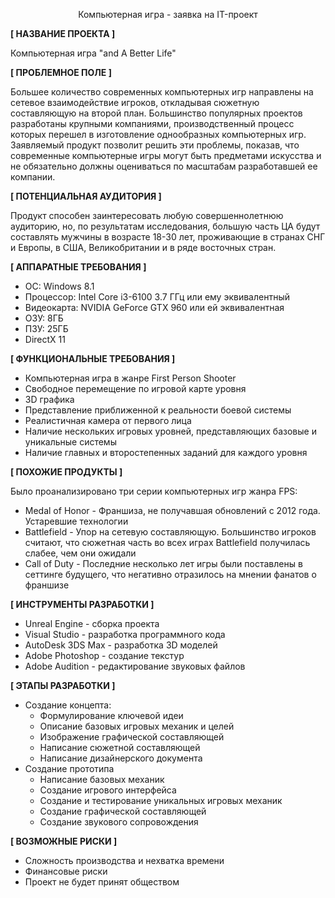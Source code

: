 <p align="center">Компьютерная игра - заявка на IT-проект</p>

**\[ НАЗВАНИЕ ПРОЕКТА ]**

Компьютерная игра "and A Better Life"


**\[ ПРОБЛЕМНОЕ ПОЛЕ ]**

Большее количество современных компьютерных игр направлены на сетевое взаимодействие игроков, откладывая сюжетную составляющую на второй план. Большинство популярных проектов разработаны крупными компаниями, производственный процесс которых перешел в изготовление однообразных компьютерных игр. Заявляемый продукт позволит решить эти проблемы, показав, что современные компьютерные игры могут быть предметами искусства и не обязательно должны оцениваться по масштабам разработавшей ее компании.


**\[ ПОТЕНЦИАЛЬНАЯ АУДИТОРИЯ ]**

Продукт способен заинтересовать любую совершеннолетнюю аудиторию, но, по результатам исследования, большую часть ЦА будут составлять мужчины в возрасте 18-30 лет, проживающие в странах СНГ и Европы, в США, Великобритании и в ряде восточных стран.


**\[ АППАРАТНЫЕ ТРЕБОВАНИЯ ]**

* ОС: Windows 8.1
* Процессор: Intel Core i3-6100 3.7 ГГц или ему эквивалентный
* Видеокарта: NVIDIA GeForce GTX 960 или ей эквивалентная
* ОЗУ: 8ГБ
* ПЗУ: 25ГБ
* DirectX 11


**\[ ФУНКЦИОНАЛЬНЫЕ ТРЕБОВАНИЯ ]**

* Компьютерная игра в жанре First Person Shooter
* Свободное перемещение по игровой карте уровня
* 3D графика
* Представление приближенной к реальности боевой системы
* Реалистичная камера от первого лица
* Наличие нескольких игровых уровней, представляющих базовые и уникальные системы
* Наличие главных и второстепенных заданий для каждого уровня


**\[ ПОХОЖИЕ ПРОДУКТЫ ]**

Было проанализировано три серии компьютерных игр жанра FPS:
* Medal of Honor - Франшиза, не получавшая обновлений с 2012 года. Устаревшие технологии
* Battlefield - Упор на сетевую составляющую. Большинство игроков считают, что сюжетная часть во всех играх Battlefield получилась слабее, чем они ожидали
* Call of Duty - Последние несколько лет игры были поставлены в сеттинге будущего, что негативно отразилось на мнении фанатов о франшизе


**\[ ИНСТРУМЕНТЫ РАЗРАБОТКИ ]**

* Unreal Engine - сборка проекта
* Visual Studio - разработка программного кода
* AutoDesk 3DS Max - разработка 3D моделей
* Adobe Photoshop - создание текстур
* Adobe Audition - редактирование звуковых файлов


**\[ ЭТАПЫ РАЗРАБОТКИ ]**

* Создание концепта:
  * Формулирование ключевой идеи
  * Описание базовых игровых механик и целей
  * Изображение графической составляющей
  * Написание сюжетной составляющей
  * Написание дизайнерского документа
* Создание прототипа
  * Написание базовых механик
  * Создание игрового интерфейса
  * Создание и тестирование уникальных игровых механик
  * Создание графической составляющей
  * Создание звукового сопровождения


**\[ ВОЗМОЖНЫЕ РИСКИ ]**

* Сложность производства и нехватка времени
* Финансовые риски
* Проект не будет принят обществом
